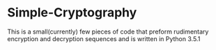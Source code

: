 # Simple-Cryptography
This is a small(currently) few pieces of code that preform rudimentary encryption and decryption sequences and is written in Python 3.5.1
